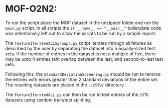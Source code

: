 # MOF-O2N2: 

To run the script place the MOF dataset in the unzipped folder and run the `main.py` script. In all scripts the `if __name__ == "__main__"` boilerplate code was intentionally left out to allow the scripts to be run by a simple import.

The `featureIteratedALL5groups.py` script iterates through all fetures as described by the user by separating the dataset into 5 equally-sized test sets. If the number of entries in the dataset is not a multiple of five, there may be upto 4 entries taht overlap between the last, and second-to-last test sets. 

Following this, the `StandardDeviationScreening.py` should be run to remove the entries with errors greater than 2 standard deviations of the entire set. The resulting datasets are placed in the `./2STD/` directory.

The `FeatureIteratedALL.py` can then be run to test entries of the `2STD` datasets using random train/test splitting. 
